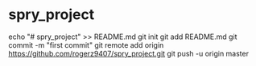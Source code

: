 # spry_project
echo "# spry_project" >> README.md
git init
git add README.md
git commit -m "first commit"
git remote add origin https://github.com/rogerz9407/spry_project.git
git push -u origin master
